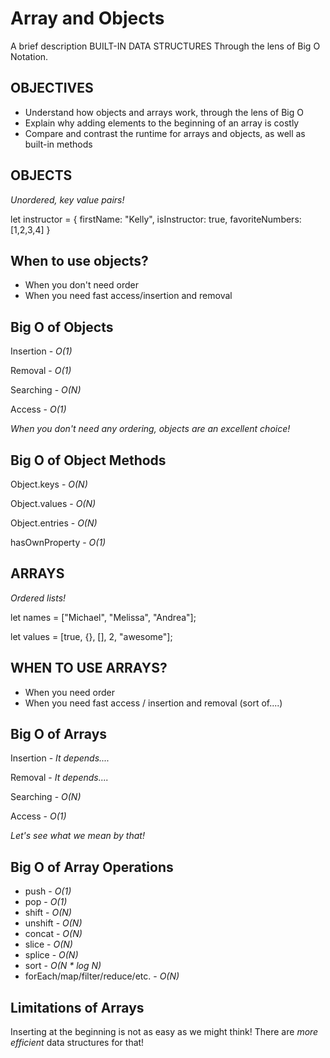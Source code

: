 # Array and Objects

A brief description BUILT-IN DATA STRUCTURES Through the lens of Big O Notation.

## OBJECTIVES

- Understand how objects and arrays work, through the lens of Big O
- Explain why adding elements to the beginning of an array is costly
- Compare and contrast the runtime for arrays and objects, as well as built-in methods
## OBJECTS
*Unordered, key value pairs!*


let instructor = {
    firstName: "Kelly",
    isInstructor: true,
    favoriteNumbers: [1,2,3,4]
}

## When to use objects?

- When you don't need order
- When you need fast access/insertion and removal
## Big O of Objects

Insertion -   *O(1)*

Removal -   *O(1)*

Searching -   *O(N)*

Access -   *O(1)*

*When you don't need any ordering, objects are an excellent choice!*
## Big O of Object Methods

Object.keys -   *O(N)*

Object.values -   *O(N)*

Object.entries -   *O(N)*

hasOwnProperty -   *O(1)*
## ARRAYS

*Ordered lists!*


let names = ["Michael", "Melissa", "Andrea"];

let values = [true, {}, [], 2, "awesome"];

## WHEN TO USE ARRAYS?

- When you need order
- When you need fast access / insertion and removal (sort of....)

## Big O of Arrays

Insertion -   *It depends....*

Removal -   *It depends....*

Searching -   *O(N)*

Access -   *O(1)*

*Let's see what we mean by that!*
## Big O of Array Operations

- push -   *O(1)*
- pop -   *O(1)*
- shift -   *O(N)*        
- unshift -   *O(N)*
- concat -   *O(N)*
- slice -   *O(N)*
- splice -   *O(N)*
- sort -   *O(N * log N)*
- forEach/map/filter/reduce/etc. -   *O(N)*
## Limitations of Arrays

Inserting at the beginning is not as easy as we might think! There are *more efficient* data structures for that!
